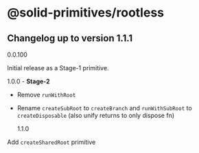 # @solid-primitives/rootless

## Changelog up to version 1.1.1

0.0.100

Initial release as a Stage-1 primitive.

1.0.0 - **Stage-2**

- Remove `runWithRoot`
- Rename `createSubRoot` to `createBranch` and `runWithSubRoot` to `createDisposable` (also unify returns to only dispose fn)

  1.1.0

Add `createSharedRoot` primitive

